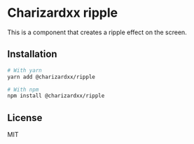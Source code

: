 # Charizardxx ripple

This is a component that creates a ripple effect on the screen.

## Installation

```bash
# With yarn
yarn add @charizardxx/ripple

# With npm
npm install @charizardxx/ripple
```

## License

MIT
